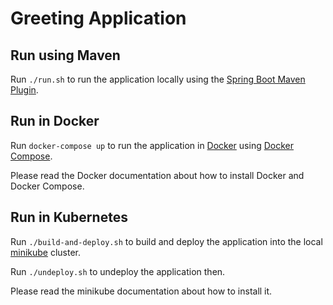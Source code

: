 # Greeting Application

## Run using Maven

Run `./run.sh` to run the application locally using the 
[Spring Boot Maven Plugin](https://docs.spring.io/spring-boot/docs/current/reference/html/using-spring-boot.html#using-boot-running-with-the-maven-plugin).

## Run in Docker

Run `docker-compose up` to run the application in [Docker](https://docs.docker.com/install/) using 
[Docker Compose](https://docs.docker.com/compose/).

Please read the Docker documentation about how to install Docker and Docker Compose.

## Run in Kubernetes

Run `./build-and-deploy.sh` to build and deploy the application into the local 
[minikube](https://minikube.sigs.k8s.io/docs/) cluster.

Run `./undeploy.sh` to undeploy the application then.

Please read the minikube documentation about how to install it.
